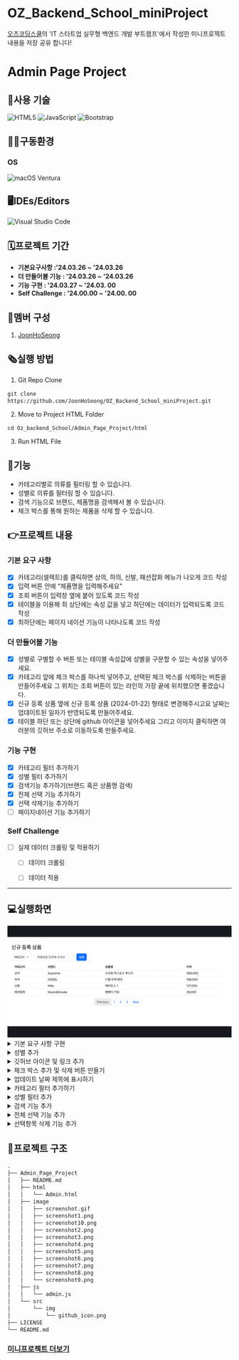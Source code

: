 # OZ_Backend_School_miniProject
[오즈코딩스쿨](https://ozcodingschool.com/)의 'IT 스타트업 실무형 백엔드 개발 부트캠프'에서 작성한 미니프로젝트 내용을 저장 공유 합니다!

# Admin Page Project

## 💬사용 기술
![HTML5](https://img.shields.io/badge/html5-%23E34F26.svg?style=for-the-badge&logo=html5&logoColor=white)
![JavaScript](https://img.shields.io/badge/javascript-%23323330.svg?style=for-the-badge&logo=javascript&logoColor=%23F7DF1E)
![Bootstrap](https://img.shields.io/badge/bootstrap-%238511FA.svg?style=for-the-badge&logo=bootstrap&logoColor=white)

## :man_mechanic:구동환경
### OS
![macOS](https://img.shields.io/badge/mac%20os-000000?style=for-the-badge&logo=macos&logoColor=F0F0F0)   Ventura

## 🖥IDEs/Editors
![Visual Studio Code](https://img.shields.io/badge/Visual%20Studio%20Code-0078d7.svg?style=for-the-badge&logo=visual-studio-code&logoColor=white)

## 🗓프로젝트 기간
-  **기본요구사항 :'24.03.26 ~ '24.03.26**
- **더 만들어볼 기능 : '24.03.26 ~ '24.03.26**
-  **기능 구현 : '24.03.27 ~ '24.03. 00**
- **Self Challenge : '24.00.00 ~ '24.00. 00**

## 👤멤버 구성
1. [JoonHoSeong](https://github.com/JoonHoSeong)

## 🗞실행 방법
1. Git Repo Clone

```
git clone https://github.com/JoonHoSeong/OZ_Backend_School_miniProject.git
```
2. Move to Project HTML Folder
```
cd Oz_backend_School/Admin_Page_Project/html
```
3. Run HTML File

## 🤖기능
- 카테고리별로 의류를 필터링 할 수 있습니다.
- 성별로 의류를 필터링 할 수 있습니다.
- 검색 기능으로 브랜드, 제품명을 검색해서 볼 수 있습니다.
- 체크 박스를 통해 원하는 제품을 삭제 할 수 있습니다.


## 👉프로젝트 내용
### 기본 요구 사항
- [X] 카테고리(셀렉트)를 클릭하면 상의, 하의, 신발, 패션잡화 메뉴가 나오게 코드 작성  
- [X] 입력 버튼 안에 “제품명을 입력해주세요"  
- [X] 조회 버튼이 입력창 옆에 붙어 있도록 코드 작성  
- [x] 테이블을 이용해 최 상단에는 속성 값을 넣고 하단에는 데이터가 입력되도록 코드 작성  
- [X] 최하단에는 페이지 네이션 기능이 나타나도록 코드 작성  

### 더 만들어볼 기능
- [X] 성별로 구별할 수 버튼 또는 테이블 속성값에 성별을 구분할 수 있는 속성을 넣어주세요.  
- [X] 카테고리 앞에 체크 박스를 하나씩 넣어주고, 선택된 체크 박스를 삭제하는 버튼을 만들어주세요 그 위치는 조회 버튼이 있는 라인의 가장 끝에 위치했으면 좋겠습니다.  
- [X] 신규 등록 상품 옆에  신규 등록 상품 (2024-01-22) 형태로 변경해주시고요 날짜는 업데이트된 일자가 반영되도록 만들어주세요.  
- [X] 테이블 하단 또는 상단에 github 아이콘을 넣어주세요 그리고 이미지 클릭하면 여러분의 깃허브 주소로 이동하도록 만들주세요.  

### 기능 구현
- [X] 카테고리 필터 추가하기
- [X] 성별 필터 추가하기
- [X] 검색기능 추가하기(브랜드 혹은 상품명 검색)
- [X] 전체 선택 기능 추가하기
- [X] 선택 삭제기능 추가하기
- [ ] 페이지네이션 기능 추가하기

### Self Challenge
- [ ] 실제 데이터 크롤링 및 적용하기
    - [ ] 데이터 크롤링
    - [ ] 데이터 적용



<hr>

## 💻실행화면
<img src='https://github.com/JoonHoSeong/OZ_Backend_School_miniProject/blob/main/Admin_Page_Project/image/screenshot.gif'>
<details><summary>기본 요구 사항 구현
</summary>
<img src='https://github.com/JoonHoSeong/OZ_Backend_School_miniProject/blob/main/Admin_Page_Project/image/screenshot1.png' alt='screenshot'> 
</details>
<details><summary>성별 추가
</summary>
<img src='https://github.com/JoonHoSeong/OZ_Backend_School_miniProject/blob/main/Admin_Page_Project/image/screenshot2.png' alt='screenshot'> 
</details>
<details><summary>깃허브 아이콘 및 링크 추가
</summary>
<img src='https://github.com/JoonHoSeong/OZ_Backend_School_miniProject/blob/main/Admin_Page_Project/image/screenshot3.png' alt='screenshot'> 
</details>
<details><summary>체크 박스 추가 및 삭제 버튼 만들기
</summary>
<img src='https://github.com/JoonHoSeong/OZ_Backend_School_miniProject/blob/main/Admin_Page_Project/image/screenshot4.png' alt='screenshot'> 
</details>

<details><summary>업데이트 날짜 제목에 표시하기
</summary>
<img src='https://github.com/JoonHoSeong/OZ_Backend_School_miniProject/blob/main/Admin_Page_Project/image/screenshot5.png' alt='screenshot'> 
</details>

<details><summary>카테고리 필터 추가하기
</summary>
<img src='https://github.com/JoonHoSeong/OZ_Backend_School_miniProject/blob/main/Admin_Page_Project/image/screenshot6.png' alt='screenshot'> 
</details>


<details><summary>성별 필터 추가
</summary>
<img src='https://github.com/JoonHoSeong/OZ_Backend_School_miniProject/blob/main/Admin_Page_Project/image/screenshot7.png' alt='screenshot'> 
</details>


<details><summary>검색 기능 추가
</summary>
<img src='https://github.com/JoonHoSeong/OZ_Backend_School_miniProject/blob/main/Admin_Page_Project/image/screenshot8.png' alt='screenshot'> 
</details>

<details><summary>전체 선택 기능 추가
</summary>
<img src='https://github.com/JoonHoSeong/OZ_Backend_School_miniProject/blob/main/Admin_Page_Project/image/screenshot9.png' alt='screenshot'> 
</details>

<details><summary>선택항목 삭제 기능 추가
</summary>
<img src='https://github.com/JoonHoSeong/OZ_Backend_School_miniProject/blob/main/Admin_Page_Project/image/screenshot10.png' alt='screenshot'> 
</details>

## 🌲프로젝트 구조
```
.
├── Admin_Page_Project
│   ├── README.md
│   ├── html
│   │   └── Admin.html
│   ├── image
│   │   ├── screenshot.gif
│   │   ├── screenshot1.png
│   │   ├── screenshot10.png
│   │   ├── screenshot2.png
│   │   ├── screenshot3.png
│   │   ├── screenshot4.png
│   │   ├── screenshot5.png
│   │   ├── screenshot6.png
│   │   ├── screenshot7.png
│   │   ├── screenshot8.png
│   │   └── screenshot9.png
│   ├── js
│   │   └── admin.js
│   └── src
│       └── img
│           └── github_icon.png
├── LICENSE
└── README.md
```

### [미니프로젝트 더보기](https://github.com/JoonHoSeong/OZ_Backend_School_miniProject/tree/main)